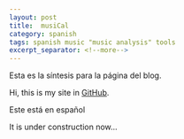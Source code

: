 ```yaml
---
layout: post
title:  musiCal
category: spanish
tags: spanish music "music analysis" tools
excerpt_separator: <!--more-->
---
```

Esta es la síntesis para la página del blog.
<!--more-->

Hi, this is my site in [GitHub](https://github.com).

Este está en español


It is under construction now...
